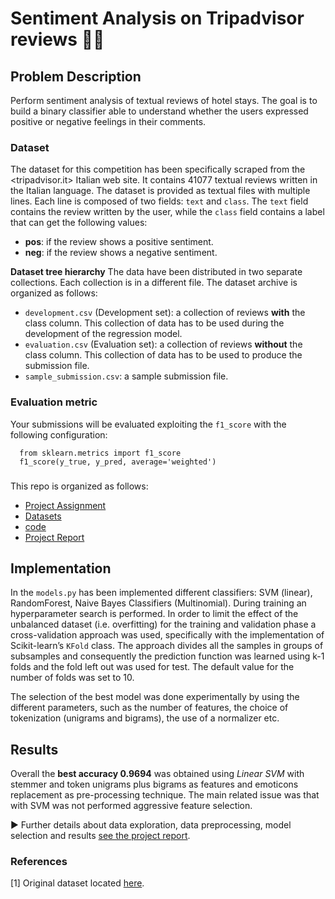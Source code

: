 # Sentiment Analysis on Tripadvisor reviews 🛌🏽

## Problem Description

Perform sentiment analysis of textual reviews of hotel stays. The goal is to build a binary classifier able to understand whether the users expressed positive or negative feelings in their comments.

### Dataset

The dataset for this competition has been specifically scraped from the <tripadvisor.it> Italian web site. It contains 41077 textual reviews written in the Italian language.
The dataset is provided as textual files with multiple lines. Each line is composed of two fields: `text` and `class`. The `text` field contains the review written by the user, while the `class` field contains a label that can get the following values:
- **pos**: if the review shows a positive sentiment.
- **neg**: if the review shows a negative sentiment.

**Dataset tree hierarchy** The data have been distributed in two separate collections. Each collection is in a different file.
The dataset archive is organized as follows:
- `development.csv` (Development set): a collection of reviews **with** the class column. This collection of data has to be used during the development of the regression model.
- `evaluation.csv` (Evaluation set): a collection of reviews **without** the class column. This collection of data has to be used to produce the submission file.
- `sample_submission.csv`: a sample submission file.

### Evaluation metric
Your submissions will be evaluated exploiting the `f1_score` with the following configuration:
```
  from sklearn.metrics import f1_score
  f1_score(y_true, y_pred, average='weighted')
```

### 
This repo is organized as follows: 
- [Project Assignment](./PDFs/assignment.pdf)
- [Datasets](./datasets/)
- [code](./code/)
- [Project Report](./PDFs/report.pdf)

## Implementation 

In the `models.py` has been implemented different classifiers: SVM (linear), RandomForest, Naive Bayes Classifiers (Multinomial). During training an hyperparameter search is performed.
In order to limit the effect of the unbalanced dataset (i.e. overfitting) for the training and validation phase a cross-validation approach was used, specifically with the implementation of Scikit-learn’s `KFold` class. The approach divides all the samples in groups of subsamples and consequently the prediction function was learned using k-1 folds and the fold left out was used for test. The default value for the number of folds was set to 10.

The selection of the best model was done experimentally by using the different parameters, such as the number of features, the choice of tokenization (unigrams and bigrams), the use of a normalizer etc.

## Results

Overall the **best accuracy 0.9694** was obtained using *Linear SVM* with stemmer and token unigrams plus bigrams as features and emoticons replacement as pre-processing technique. The main related issue was that with SVM was not performed aggressive feature selection.

▶ Further details about data exploration, data preprocessing, model selection and results [see the project report](./PDFs/report.pdf).

### References
[1] Original dataset located [here](http://dbdmg.polito.it/wordpress/wp-content/uploads/2020/01/dataset_winter_2020.zip).
